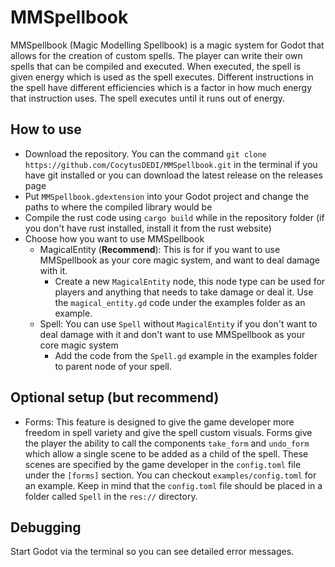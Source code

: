# MMSpellbook
MMSpellbook (Magic Modelling Spellbook) is a magic system for Godot that allows for the creation of custom spells. The player can write their own spells that can be compiled and executed. When executed, the spell is given energy which is used as the spell executes. Different instructions in the spell have different efficiencies which is a factor in how much energy that instruction uses. The spell executes until it runs out of energy.

## How to use
- Download the repository. You can the command `git clone https://github.com/CocytusDEDI/MMSpellbook.git` in the terminal if you have git installed or you can download the latest release on the releases page
- Put `MMSpellbook.gdextension` into your Godot project and change the paths to where the compiled library would be
- Compile the rust code using `cargo build` while in the repository folder (if you don't have rust installed, install it from the rust website)
- Choose how you want to use MMSpellbook
	- MagicalEntity (**Recommend**): This is for if you want to use MMSpellbook as your core magic system, and want to deal damage with it. 
		- Create a new `MagicalEntity` node, this node type can be used for players and anything that needs to take damage or deal it. Use the `magical_entity.gd` code under the examples folder as an example.
	- Spell: You can use `Spell` without `MagicalEntity` if you don't want to deal damage with it and don't want to use MMSpellbook as your core magic system
		- Add the code from the `Spell.gd` example in the examples folder to parent node of your spell.

## Optional setup (but recommend)
- Forms: This feature is designed to give the game developer more freedom in spell variety and give the spell custom visuals. Forms give the player the ability to call the components `take_form` and `undo_form` which allow a single scene to be added as a child of the spell. These scenes are specified by the game developer in the `config.toml` file under the `[forms]` section. You can checkout `examples/config.toml` for an example. Keep in mind that the `config.toml` file should be placed in a folder called `Spell` in the `res://` directory.

## Debugging
Start Godot via the terminal so you can see detailed error messages.
